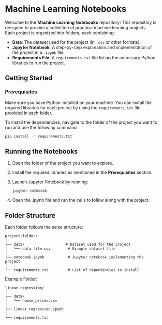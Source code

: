 # Machine Learning Notebooks

Welcome to the **Machine Learning Notebooks** repository! This repository is designed to provide a collection of practical machine learning projects. Each project is organized into folders, each containing:

- **Data**: The dataset used for the project (in `.csv` or other formats).
- **Jupyter Notebook**: A step-by-step explanation and implementation of the project in a `.ipynb` file.
- **Requirements File**: A `requirements.txt` file listing the necessary Python libraries to run the project.

## Getting Started

### Prerequisites

Make sure you have Python installed on your machine. You can install the required libraries for each project by using the `requirements.txt` file provided in each folder.

To install the dependencies, navigate to the folder of the project you want to run and use the following command:

```bash
pip install -r requirements.txt

```

## Running the Notebooks

1. Open the folder of the project you want to explore.
2. Install the required libraries as mentioned in the **Prerequisites** section.
3. Launch Jupyter Notebook by running:

   ```bash
   jupyter notebook
   ```
4. Open the .ipynb file and run the cells to follow along with the project.

## Folder Structure

Each folder follows the same structure:

```
project-folder/
│
├── data/                   # Dataset used for the project
│   └── data-file.csv        # Example dataset file
│
├── notebook.ipynb           # Jupyter notebook implementing the project
│
└── requirements.txt         # List of dependencies to install
```

Example Folder:

```
linear-regression/
│
├── data/
│   └── house_prices.csv
│
├── linear_regression.ipynb
│
└── requirements.txt

```






